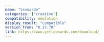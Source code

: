 ```yaml
---
name: "Leonardo"
categories: ['creative']
compatibility: emulation
display_result: "Compatible"
version_from: "0.17.70"
link: https://www.getleonardo.com/download/
---
```


